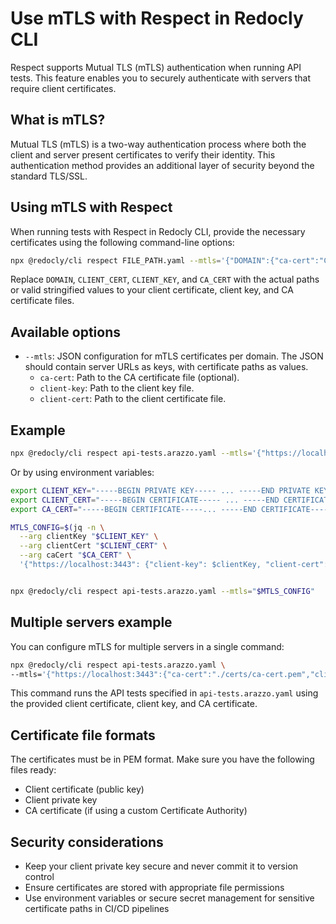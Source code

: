 # Use mTLS with Respect in Redocly CLI

Respect supports Mutual TLS (mTLS) authentication when running API tests.
This feature enables you to securely authenticate with servers that require client certificates.

## What is mTLS?

Mutual TLS (mTLS) is a two-way authentication process where both the client and server present certificates to verify their identity.
This authentication method provides an additional layer of security beyond the standard TLS/SSL.

## Using mTLS with Respect

When running tests with Respect in Redocly CLI, provide the necessary certificates using the following command-line options:

```bash
npx @redocly/cli respect FILE_PATH.yaml --mtls='{"DOMAIN":{"ca-cert":"CLIENT_CERT","client-key":"CLIENT_KEY","client-cert":"CA_CERT"}}'
```

Replace `DOMAIN`, `CLIENT_CERT`, `CLIENT_KEY`, and `CA_CERT` with the actual paths or valid stringified values to your client certificate, client key, and CA certificate files.

## Available options

- `--mtls`: JSON configuration for mTLS certificates per domain. The JSON should contain server URLs as keys, with certificate paths as values.
  - `ca-cert`: Path to the CA certificate file (optional).
  - `client-key`: Path to the client key file.
  - `client-cert`: Path to the client certificate file.

## Example

```bash
npx @redocly/cli respect api-tests.arazzo.yaml --mtls='{"https://localhost:3443":{"ca-cert":"./certs/ca-cert.pem","client-key":"./certs/client-key.pem","client-cert":"./certs/client-cert.pem"}}'
```

Or by using environment variables:

```bash
export CLIENT_KEY="-----BEGIN PRIVATE KEY----- ... -----END PRIVATE KEY-----"
export CLIENT_CERT="-----BEGIN CERTIFICATE----- ... -----END CERTIFICATE-----"
export CA_CERT="-----BEGIN CERTIFICATE-----... -----END CERTIFICATE-----"

MTLS_CONFIG=$(jq -n \
  --arg clientKey "$CLIENT_KEY" \
  --arg clientCert "$CLIENT_CERT" \
  --arg caCert "$CA_CERT" \
  '{"https://localhost:3443": {"client-key": $clientKey, "client-cert": $clientCert, "ca-cert": $caCert}}')


npx @redocly/cli respect api-tests.arazzo.yaml --mtls="$MTLS_CONFIG"
```

## Multiple servers example

You can configure mTLS for multiple servers in a single command:

```bash
npx @redocly/cli respect api-tests.arazzo.yaml \
--mtls='{"https://localhost:3443":{"ca-cert":"./certs/ca-cert.pem","client-key":"./certs/client-key.pem","client-cert":"./certs/client-cert.pem"},"https://localhost:3543":{"ca-cert":"./certs-2/ca-cert.pem","client-key":"./certs-2/client-key.pem","client-cert":"./certs-2/client-cert.pem"}}'
```

This command runs the API tests specified in `api-tests.arazzo.yaml` using the provided client certificate, client key, and CA certificate.

## Certificate file formats

The certificates must be in PEM format.
Make sure you have the following files ready:
- Client certificate (public key)
- Client private key
- CA certificate (if using a custom Certificate Authority)

## Security considerations

- Keep your client private key secure and never commit it to version control
- Ensure certificates are stored with appropriate file permissions
- Use environment variables or secure secret management for sensitive certificate paths in CI/CD pipelines
